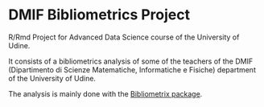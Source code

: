 # DMIF Bibliometrics Project
R/Rmd Project for Advanced Data Science course of the University of Udine.

It consists of a bibliometrics analysis of some of the teachers of the DMIF (Dipartimento di Scienze Matematiche, Informatiche e Fisiche) department of the University of Udine.

The analysis is mainly done with the <a href="https://github.com/massimoaria/bibliometrix" target="_blank">Bibliometrix package</a>.
